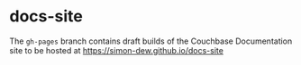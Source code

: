 # docs-site
The `gh-pages` branch contains draft builds of the Couchbase Documentation site to be hosted at https://simon-dew.github.io/docs-site
